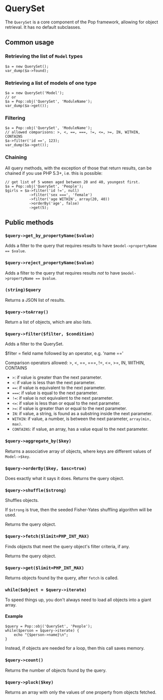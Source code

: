 # QuerySet

The `QuerySet` is a core component of the Pop framework, allowing for object retrieval.
It has no default subclasses.

## Common usage

### Retrieving the list of `Model` types

    $a = new QuerySet();
    var_dump($a->found);

### Retrieving a list of models of one type

    $a = new QuerySet('Model');
    // or
    $a = Pop::obj('QuerySet', 'ModuleName');
    var_dump($a->get());

### Filtering

    $a = Pop::obj('QuerySet', 'ModuleName');
    // allowed comparisons: >, <, ==, ===, !=, <=, >=, IN, WITHIN, CONTAINS
    $a->filter('id ==', 123);
    var_dump($a->get());

### Chaining

All query methods, with the exception of those that return results, can
be chained if you use PHP 5.3+, i.e. this is possible:

    // get list of 5 women aged between 20 and 40, youngest first.
    $a = Pop::obj('QuerySet', 'People');
    $girls = $a->filter('id !=', null)
               ->filter('sex ===', 'female')
               ->filter('age WITHIN', array(20, 40))
               ->orderBy('age', false)
               ->get(5);


## Public methods

### `$query->get_by_propertyName($value)`

Adds a filter to the query that requires results to have `$model->propertyName == $value`.

### `$query->reject_propertyName($value)`

Adds a filter to the query that requires results *not* to have `$model->propertyName == $value`.

### `(string)$query`

Returns a JSON list of results.

### `$query->toArray()`

Return a list of objects, which are also lists.

### `$query->filter($filter, $condition)`

Adds a filter to the QuerySet.

$filter = field name followed by an operator, e.g. 'name =='

Comparison operators allowed: >, <, ==, ===, !=, <=, >=, IN, WITHIN, CONTAINS

* `>`: if value is greater than the next parameter.
* `<`: if value is less than the next parameter.
* `==`: if value is equivalent to the next parameter.
* `===`: if value is equal to the next parameter.
* `!=`: if value is not equivalent to the next parameter.
* `<=`: if value is less than or equal to the next parameter.
* `>=`: if value is greater than or equal to the next parameter.
* `IN`: if value, a string, is found as a substring inside the next parameter.
* `WITHIN`: if value, a number, is between the next parameter, `array(min, max)`.
* `CONTAINS`: if value, an array, has a value equal to the next parameter.

### `$query->aggregate_by($key)`

Returns a associative array of objects, where keys are different values of `Model->$key`.

### `$query->orderBy($key, $asc=true)`

Does exactly what it says it does. Returns the query object.

### `$query->shuffle($strong)`

Shuffles objects.

If `$strong` is true, then the seeded Fisher-Yates shuffling algorithm will be used.

Returns the query object.

### `$query->fetch($limit=PHP_INT_MAX)`

Finds objects that meet the query object's filter criteria, if any.

Returns the query object.

### `$query->get($limit=PHP_INT_MAX)`

Returns objects found by the query, after `fetch` is called.

### `while($object = $query->iterate)`

To speed things up, you don't always need to load all objects into a giant array.

#### Example

```
$query = Pop::obj('QuerySet', 'People');
while($person = $query->iterate) {
    echo "{$person->name}\n";
}

```

Instead, if objects are needed for a loop, then this call saves memory.

### `$query->count()`

Returns the number of objects found by the query.

### `$query->pluck($key)`

Returns an array with only the values of one property from objects fetched.
